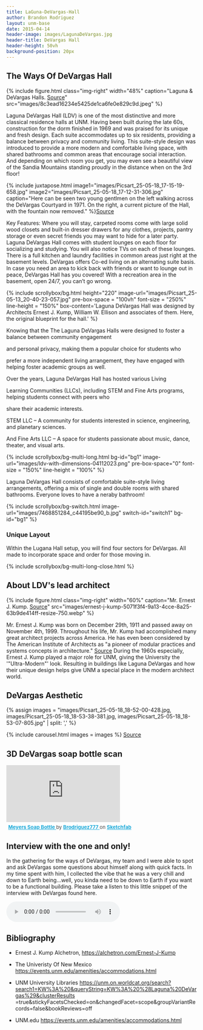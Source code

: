 ```yaml
---
title: LaGuna-DeVargas-Hall
author: Brandon Rodriguez
layout: unm-base
date: 2015-04-14
header-image: images/LagunaDeVargas.jpg
header-title: DeVargas Hall
header-height: 50vh
background-position: 20px
---
```



## The Ways Of DeVargas Hall


{% include figure.html class="img-right" width="48%" caption="Laguna & DeVargas Halls. [Source](https://issuu.com/unmreslife/docs/housing_recruitment_brochure_2022-23_rev7_for_issu)" src="images/8c3ead16234e5425de1ca6fe0e829c9d.jpeg" %}




Laguna DeVargas Hall (LDV) is one of the most distinctive and more classical residence halls at UNM. Having been built during the late 60s, construction for the dorm finished in 1969 and was praised for its unique and fresh design. Each suite accommodates up to six residents, providing a balance between privacy and community living. This suite-style design was introduced to provide a more modern and comfortable living space, with shared bathrooms and common areas that encourage social interaction. And depending on which room you get, you may even see a beautiful view of the Sandia Mountains standing proudly in the distance when on the 3rd floor!

{% include juxtapose.html
image1="images/Picsart_25-05-18_17-15-19-658.jpg"
image2="images/Picsart_25-05-18_17-12-31-306.jpg"
caption="Here can be seen two young gentlmen on the left walking across the DeVargas Courtyard in 1971. On the right, a current picture of the Hall, with the fountain now removed."
%}[Source](https://unm.on.worldcat.org/search?search1=KW%3A%20&queryString=KW%3A%20%28Laguna%20DeVargas%29&clusterResults=true&stickyFacetsChecked=on&changedFacet=scope&groupVariantRecords=false&bookReviews=off)



Key Features:
Where you will stay, carpeted rooms come with large solid wood closets and built-in dresser drawers for any clothes, projects, pantry storage or even secret friends you may want to hide for a later party. 
Laguna DeVargas Hall comes with student lounges on each floor for socializing and studying. You will also notice TVs on each of these lounges. 
There is a full kitchen and laundry facilities in common areas just right at the basement levels.
DeVargas offers Co-ed living on an alternating suite basis.
In case you need an area to kick back with friends or want to lounge out in peace, DeVargas Hall has you covered! With a recreation area in the basement, open 24/7, you can’t go wrong. 


{% include scrollybox/bg.html
  height="220"
  image-url="images/Picsart_25-05-13_20-40-23-057.jpg"
  pre-box-space = "100vh"
  font-size = "250%"
  line-height = "150%"
  box-content='Laguna DeVargas Hall was designed by Architects Ernest J. Kump, William W. Ellison and associates of them. Here, the original blueprint for the hall.'
%}


Knowing that the The Laguna DeVargas Halls were designed to foster a balance between community engagement 

and personal privacy, making them a popular choice for students who 

prefer a more independent living arrangement, they have engaged with helping foster academic groups as well. 

Over the years, Laguna DeVargas Hall has hosted various Living 

Learning Communities (LLCs), including STEM and Fine Arts programs, helping students connect with peers who 

share their academic interests.

STEM LLC – A community for students interested in science, engineering, and planetary sciences.

And Fine Arts LLC – A space for students passionate about music, dance, theater, and visual arts. 


<!-- this is an unclosed div that needs to be closed with bg-multi-long-close-->
{% include scrollybox/bg-multi-long.html
  bg-id="bg1"
  image-url="images/ldv-with-dimensions-04112023.png"
  pre-box-space="0"
  font-size = "150%"
  line-height = "100%"
%}



Laguna DeVargas Hall consists of comfortable suite-style living arrangements, offering a mix of single and double rooms with shared bathrooms. Everyone loves to have a neraby bathroom!



{% include scrollybox/bg-switch.html
  image-url="images/7468851284_c44195be90_b.jpg"
  switch-id="switch1"
  bg-id="bg1"
%}


### Unique Layout
Within the Lugana Hall setup, you will find four sectors for DeVargas. All made to incorporate space and order for those moving in. 




{% include scrollybox/bg-multi-long-close.html %}



## About LDV's lead architect
{% include figure.html class="img-right" width="60%" caption="Mr. Ernest J. Kump. [Source](https://alchetron.com/Ernest-J-Kump)" src="images/ernest-j-kump-5071f3f4-9a13-4cce-8a25-63b9de414ff-resize-750.webp" %}

Mr. Ernest J. Kump was born on December 29th, 1911 and passed away on November 4th, 1999. Throughout his life, Mr. Kump had accomplished many great architect projects across America. He has even been considered by The American Institute of Architects as "a pioneer of modular practices and systems concepts in architecture." [Source](https://alchetron.com/Ernest-J-Kump) During the 1960s especially, Ernest J. Kump played a major role for UNM, giving the University the '"Ultra-Modern"' look. Resulting in buildings like Laguna DeVargas and how their
unique design helps give UNM a special place in the modern architect world. 


## DeVargas Aesthetic



{% assign images = 
"images/Picsart_25-05-18_18-52-00-428.jpg,
images/Picsart_25-05-18_18-53-38-381.jpg,
images/Picsart_25-05-18_18-53-07-805.jpg" | split: ','
%}

{% include carousel.html
images = images 
%}
[Source](https://unm.on.worldcat.org/search?search1=KW%3A%20&queryString=KW%3A%20%28Laguna%20DeVargas%29&clusterResults=true&stickyFacetsChecked=on&changedFacet=scope&groupVariantRecords=false&bookReviews=off)


## 3D DeVargas soap bottle scan 
<div class="sketchfab-embed-wrapper"> <iframe title="Meyers Soap Bottle" frameborder="0" allowfullscreen mozallowfullscreen="true" webkitallowfullscreen="true" allow="autoplay; fullscreen; xr-spatial-tracking" xr-spatial-tracking execution-while-out-of-viewport execution-while-not-rendered web-share src="https://sketchfab.com/models/51017e01c9084e36a3fb98781a4c59f4/embed"> </iframe> <p style="font-size: 13px; font-weight: normal; margin: 5px; color: #4A4A4A;"> <a href="https://sketchfab.com/3d-models/meyers-soap-bottle-51017e01c9084e36a3fb98781a4c59f4?utm_medium=embed&utm_campaign=share-popup&utm_content=51017e01c9084e36a3fb98781a4c59f4" target="_blank" rel="nofollow" style="font-weight: bold; color: #1CAAD9;"> Meyers Soap Bottle </a> by <a href="https://sketchfab.com/Brodriguez777?utm_medium=embed&utm_campaign=share-popup&utm_content=51017e01c9084e36a3fb98781a4c59f4" target="_blank" rel="nofollow" style="font-weight: bold; color: #1CAAD9;"> Brodriguez777 </a> on <a href="https://sketchfab.com?utm_medium=embed&utm_campaign=share-popup&utm_content=51017e01c9084e36a3fb98781a4c59f4" target="_blank" rel="nofollow" style="font-weight: bold; color: #1CAAD9;">Sketchfab</a></p></div>



## Interview with the one and only!
In the gathering for the ways of DeVargas, my team and I were able to spot and ask DeVargas some questions about himself along with quick facts. In my time spent with him, I collected the vibe that he was a very chill and down to Earth being...well, you kinda need to be down to Earth if you want to be a functional building. Please take a listen to this little snippet of the interview with DeVargas found here. 

<audio controls src="code-narration.mp3"></audio>

## Bibliography

- Ernest J. Kump Alchetron, https://alchetron.com/Ernest-J-Kump
  
- The Univeristy Of New Mexico https://events.unm.edu/amenities/accommodations.html

- UNM University Libraries https://unm.on.worldcat.org/search?search1=KW%3A%20&queryString=KW%3A%20%28Laguna%20DeVargas%29&clusterResults
=true&stickyFacetsChecked=on&changedFacet=scope&groupVariantRecords=false&bookReviews=off


- UNM.edu https://events.unm.edu/amenities/accommodations.html

